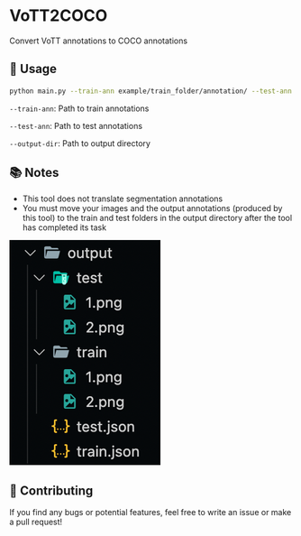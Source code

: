 # VoTT2COCO
Convert VoTT annotations to COCO annotations

## 🔨 Usage
```bash
python main.py --train-ann example/train_folder/annotation/ --test-ann example/test_folder/annotation/ --output-dir output
```

`--train-ann`: Path to train annotations

`--test-ann`: Path to test annotations

`--output-dir`: Path to output directory

## 📚 Notes
- This tool does not translate segmentation annotations
- You must move your images and the output annotations (produced by this tool) to the train and test folders in the output directory after the tool has completed its task

![Output Folder Structure](folder-structure.png)

## 🎉 Contributing
If you find any bugs or potential features, feel free to write an issue or make a pull request!
